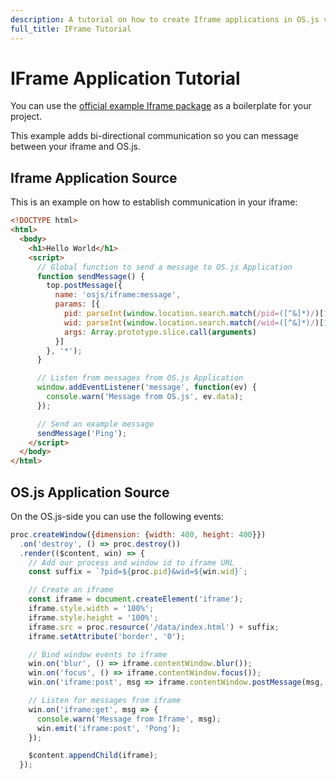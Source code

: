 ```yaml
---
description: A tutorial on how to create Iframe applications in OS.js v3
full_title: IFrame Tutorial
---
```


# IFrame Application Tutorial

You can use the [official example Iframe package](https://github.com/os-js/osjs-example-iframe-application) as a boilerplate for your project.

This example adds bi-directional communication so you can message between your iframe and OS.js.

## Iframe Application Source

This is an example on how to establish communication in your iframe:

```html
<!DOCTYPE html>
<html>
  <body>
    <h1>Hello World</h1>
    <script>
      // Global function to send a message to OS.js Application
      function sendMessage() {
        top.postMessage({
          name: 'osjs/iframe:message',
          params: [{
            pid: parseInt(window.location.search.match(/pid=([^&]*)/)[1], 10),
            wid: parseInt(window.location.search.match(/wid=([^&]*)/)[1], 10),
            args: Array.prototype.slice.call(arguments)
          }]
        }, '*');
      }

      // Listen from messages from OS.js Application
      window.addEventListener('message', function(ev) {
        console.warn('Message from OS.js', ev.data);
      });

      // Send an example message
      sendMessage('Ping');
    </script>
  </body>
</html>
```

## OS.js Application Source

On the OS.js-side you can use the following events:

```javascript
proc.createWindow({dimension: {width: 400, height: 400}})
  .on('destroy', () => proc.destroy())
  .render(($content, win) => {
    // Add our process and window id to iframe URL
    const suffix = `?pid=${proc.pid}&wid=${win.wid}`;

    // Create an iframe
    const iframe = document.createElement('iframe');
    iframe.style.width = '100%';
    iframe.style.height = '100%';
    iframe.src = proc.resource('/data/index.html') + suffix;
    iframe.setAttribute('border', '0');

    // Bind window events to iframe
    win.on('blur', () => iframe.contentWindow.blur());
    win.on('focus', () => iframe.contentWindow.focus());
    win.on('iframe:post', msg => iframe.contentWindow.postMessage(msg, window.location.href));

    // Listen for messages from iframe
    win.on('iframe:get', msg => {
      console.warn('Message from Iframe', msg);
      win.emit('iframe:post', 'Pong');
    });

    $content.appendChild(iframe);
  });
```
